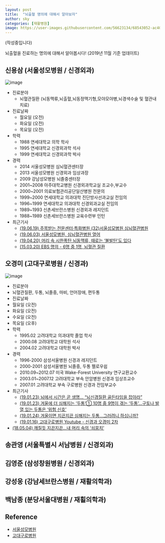 ```yaml
---
layout: post
title:  "뇌출혈 명의에 대해서 알아보자"
author: sky
categories: [재활병원]
image: https://user-images.githubusercontent.com/56623134/68543052-ac407e00-03f5-11ea-9502-3d8a847773dd.png
---
```


(작성중입니다)

뇌출혈을 진료하는 명의에 대해서 알아봅시다!
(2019년 11월 기준 업데이트)


## 신용삼 (서울성모병원 / 신경외과)

![image](https://user-images.githubusercontent.com/56623134/68543209-8a47fb00-03f7-11ea-9df3-c18513d7ad17.png)

 - 진료분야
   - 뇌혈관질환 (뇌동맥류,뇌출혈,뇌동정맥기형,모야모야병,뇌경색수술 및 혈관내치료)
 - 진료날짜
   - 월요일 (오전)
   - 화요일 (오전)
   - 목요일 (오전)
 - 학력
   - 1988 연세대학교 의학 학사
   - 1995 연세대학교 신경외과학 석사
   - 1999 연세대학교 신경외과학 박사
 - 경력
   - 2014 서울성모병원 심뇌혈관센터장
   - 2013 서울성모병원 신경외과 임상과장
   - 2009 강남성모병원 뇌졸중센터장
   - 2001~2008 아주대학교병원 신경외과학교실 조교수,부교수
   - 2000~2001 의료보험관리공단일산병원 전문의
   - 1999~2000 연세대학교 의과대학 진단방사선과교실 전임의
   - 1996~1999 연세대학교 의과대학 신경외과교실 전임의
   - 1989~1993 신촌세브란스병원 신경외과 레지던트
   - 1988~1989 신촌세브란스병원 교육수련부 인턴
- 최근기사
   - [(19.06.19) 주목받는 전문센터·특화병원 (32)서울성모병원 심뇌혈관병원](http://news.khan.co.kr/kh_news/khan_art_view.html?artid=201906182101015&code=900303)
   - [(19.06.03) 서울성모병원, 심뇌혈관병원 열어](https://www.hankyung.com/society/article/2019060327541)
   - [(19.04.20) 머리 속 시한폭탄 뇌동맥류, 때로는 ‘불발탄’도 있다](https://news.joins.com/article/23446114)  
   - [(15.03.20) EBS 명의 - 6명 중 1명, 뇌혈관 질환](https://www.ebs.co.kr/tv/show?prodId=454&lectId=10304989)
  
## 오경미 (고대구로병원 / 신경과)

![image](https://user-images.githubusercontent.com/56623134/68543366-6be2ff00-03f9-11ea-8507-3f5f326cbeb1.png)

 - 진료분야
  - 뇌혈관질환, 두통, 뇌졸중, 마비, 언어장애, 편두통
 - 진료날짜
  - 월요일 (오전)
  - 화요일 (오전)
  - 수요일 (오전)
  - 목요일 (오후)
 - 학력
   - 1995.02 고려대학교 의과대학 졸업 학사
   - 2000.08 고려대학교 대학원 석사
   - 2004.02 고려대학교 대학원 박사
 - 경력
   - 1996-2000 삼성서울병원 신경과 레지던트
   - 2000-2001 삼성서울병원 뇌졸중, 두통 펠로우쉽
   - 2010.09~2012.07  미국 Wake-Forest University 연구교환교수
   - 2003.01~2007.12 고려대학교 부속 안암병원 신경과 임상조교수
   - 2007.01 고려대학교 부속 구로병원 신경과 전임부교수
 - 최근기사
   - [(19.01.23) 뇌에서 시간은 곧 생명… “뇌신경질환 골든타임을 잡아라”](http://www.donga.com/news/article/all/20190122/93807217/1)
   - [(19.01.23) 겨울에 더 심해지는 ‘두통’① 10명 중 9명이 겪는 ‘두통’…구토나 발열 있는 두통은 ‘위험 신호’](http://news.heraldcorp.com/view.php?ud=20190123000154)
   - [(19.01.24) 겨울이면 지끈지끈 심해지는 두통…그러려니 하십니까?](http://news.heraldcorp.com/view.php?ud=20190124000329)
   - [(19.01.16) 고대구로병원 Youtube - 신경과 오경미 2차](https://www.youtube.com/watch?v=t4so8v0h6r0&feature=emb_title)
  - [(18.05.04) 깨질듯 지끈지끈…내 머리 속의 ‘쇠뭉치’](http://www.hani.co.kr/arti/society/health/843284.html#csidx7ab8c1e6a2cc07a8267e57e63c7a42f )
  

## 송관영 (서울특별시 서남병원 / 신경외과)

## 김영준 (삼성창원병원 / 신경외과)

## 강성웅 (강남세브란스병원 / 재활의학과)

## 백남종 (분당서울대병원 / 재횔의학과)



## Reference
- [서울성모병원](https://www.cmcseoul.or.kr/page/doctor/311/D0000382)
- [고대구로병원](http://guro.kumc.or.kr/popup/popDoctorInfo.do?mode=B&DR_NO=2755)
